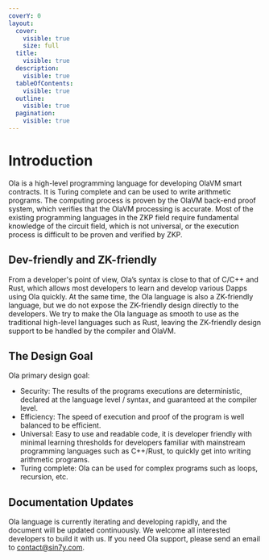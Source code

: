 ```yaml
---
coverY: 0
layout:
  cover:
    visible: true
    size: full
  title:
    visible: true
  description:
    visible: true
  tableOfContents:
    visible: true
  outline:
    visible: true
  pagination:
    visible: true
---
```


# Introduction

Ola is a high-level programming language for developing OlaVM smart contracts. It is Turing complete and can be used to write arithmetic programs. The computing process is proven by the OlaVM back-end proof system, which verifies that the OlaVM processing is accurate. Most of the existing programming languages in the ZKP field require fundamental knowledge of the circuit field, which is not universal, or the execution process is difficult to be proven and verified by ZKP.

## Dev-friendly and ZK-friendly

From a developer's point of view, Ola’s syntax is close to that of C/C++ and Rust, which allows most developers to learn and develop various Dapps using Ola quickly. At the same time, the Ola language is also a ZK-friendly language, but we do not expose the ZK-friendly design directly to the developers. We try to make the Ola language as smooth to use as the traditional high-level languages such as Rust, leaving the ZK-friendly design support to be handled by the compiler and OlaVM.

## The Design Goal

Ola primary design goal:

* Security: The results of the programs executions are deterministic, declared at the language level / syntax, and guaranteed at the compiler level.
* Efficiency: The speed of execution and proof of the program is well balanced to be efficient.
* Universal: Easy to use and readable code, it is developer friendly with minimal learning thresholds for developers familiar with mainstream programming languages such as C++/Rust, to quickly get into writing arithmetic programs.
* Turing complete: Ola can be used for complex programs such as loops, recursion, etc.

## Documentation Updates

Ola language is currently iterating and developing rapidly, and the document will be updated continuously. We welcome all interested developers to build it with us. If you need Ola support, please send an email to contact@sin7y.com.
